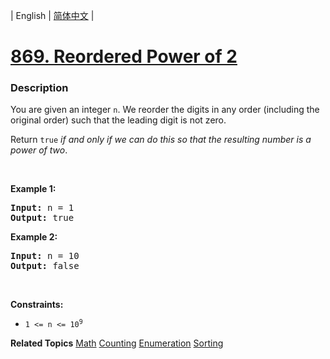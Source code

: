 | English | [简体中文](README.md) |

# [869. Reordered Power of 2](https://leetcode-cn.com/problems/reordered-power-of-2)
 ### Description
<p>You are given an integer <code>n</code>. We reorder the digits in any order (including the original order) such that the leading digit is not zero.</p>

<p>Return <code>true</code> <em>if and only if we can do this so that the resulting number is a power of two</em>.</p>

<p>&nbsp;</p>
<p><strong>Example 1:</strong></p>

<pre>
<strong>Input:</strong> n = 1
<strong>Output:</strong> true
</pre>

<p><strong>Example 2:</strong></p>

<pre>
<strong>Input:</strong> n = 10
<strong>Output:</strong> false
</pre>

<p>&nbsp;</p>
<p><strong>Constraints:</strong></p>

<ul>
	<li><code>1 &lt;= n &lt;= 10<sup>9</sup></code></li>
</ul>

**Related Topics**  [Math](https://leetcode-cn.com/tag/math) [Counting](https://leetcode-cn.com/tag/counting) [Enumeration](https://leetcode-cn.com/tag/enumeration) [Sorting](https://leetcode-cn.com/tag/sorting) 